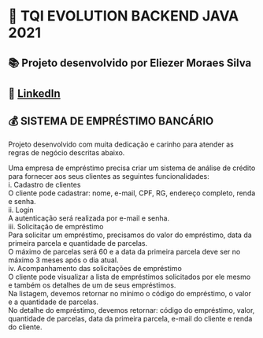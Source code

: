 # 🚀 TQI EVOLUTION BACKEND JAVA 2021
## 📚 Projeto desenvolvido por Eliezer Moraes Silva <br>
## 👔 [LinkedIn](https://www.linkedin.com/in/eliezer-moraes-silva-80b68010b/)

## 💰 SISTEMA DE EMPRÉSTIMO BANCÁRIO

Projeto desenvolvido com muita dedicação e carinho para atender as regras de negócio descritas abaixo. <br>

Uma empresa de empréstimo precisa criar um sistema de análise de crédito para fornecer aos seus clientes as seguintes funcionalidades:<br>
i. Cadastro de clientes<br>
    O cliente pode cadastrar: nome, e-mail, CPF, RG, endereço completo, renda e senha.<br>
ii. Login<br>
    A autenticação será realizada por e-mail e senha.<br>
iii. Solicitação de empréstimo<br>
    Para solicitar um empréstimo, precisamos do valor do empréstimo, data da primeira parcela e quantidade de parcelas.<br>
    O máximo de parcelas será 60 e a data da primeira parcela deve ser no máximo 3 meses após o dia atual.<br>
iv. Acompanhamento das solicitações de empréstimo<br>
    O cliente pode visualizar a lista de empréstimos solicitados por ele mesmo e também os detalhes de um de seus empréstimos.<br>
    Na listagem, devemos retornar no mínimo o código do empréstimo, o valor e a quantidade de parcelas.<br>
    No detalhe do empréstimo, devemos retornar: código do empréstimo, valor, quantidade de parcelas, data da primeira parcela, e-mail do cliente e renda do cliente.<br>
